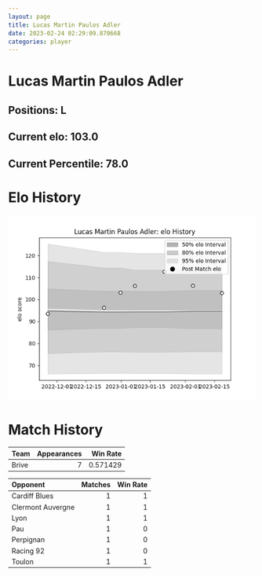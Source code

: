 ```yaml
---  
layout: page  
title: Lucas Martin Paulos Adler  
date: 2023-02-24 02:29:09.870668  
categories: player  
---
```

# Lucas Martin Paulos Adler

## Positions: L

## Current elo: 103.0

## Current Percentile: 78.0

# Elo History


![elo history](history_LucasMartinPaulosAdler.png)
# Match History


| Team   |   Appearances |   Win Rate |
|:-------|--------------:|-----------:|
| Brive  |             7 |   0.571429 |

| Opponent          |   Matches |   Win Rate |
|:------------------|----------:|-----------:|
| Cardiff Blues     |         1 |          1 |
| Clermont Auvergne |         1 |          1 |
| Lyon              |         1 |          1 |
| Pau               |         1 |          0 |
| Perpignan         |         1 |          0 |
| Racing 92         |         1 |          0 |
| Toulon            |         1 |          1 |
